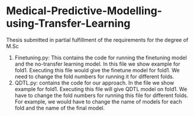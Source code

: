 # Medical-Predictive-Modelling-using-Transfer-Learning
Thesis submitted in partial fulfillment of the requirements for the degree of M.Sc

1.	Finetuning.py: This contains the code for running the finetuning model and the no-transfer learning model. In this file we show example for fold1. Executing this file would give the finetune model for fold1. We need to change the fold numbers for running it for different folds.
2.	QDTL.py: contains the code for our approach. In the file we show example for fold1. Executing this file will give QDTL model on fold1.  We have to change the fold numbers for running this file for different folds. For example, we would have to change the name of models for each fold and the name of the final model.


